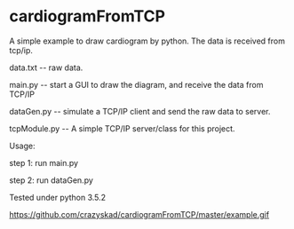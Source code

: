 # cardiogramFromTCP
A simple example to draw cardiogram by python. The data is received from tcp/ip.


data.txt -- raw data.

main.py -- start a GUI to draw the diagram, and receive the data from TCP/IP

dataGen.py -- simulate a TCP/IP client and send the raw data to server.

tcpModule.py -- A simple TCP/IP server/class for this project.


Usage:

step 1: run main.py

step 2: run dataGen.py


Tested under python 3.5.2

https://github.com/crazyskad/cardiogramFromTCP/master/example.gif
